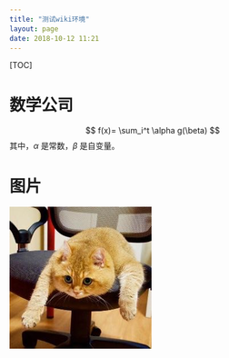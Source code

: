 ```yaml
---
title: "测试wiki环境"
layout: page
date: 2018-10-12 11:21
---
```


[TOC]

# 数学公司


$$
f(x)= \sum_i^t \alpha g(\beta)
$$
其中，$\alpha$ 是常数，$\beta$ 是自变量。

# 图片

 ![test_pic](./test_pic.jpeg)

